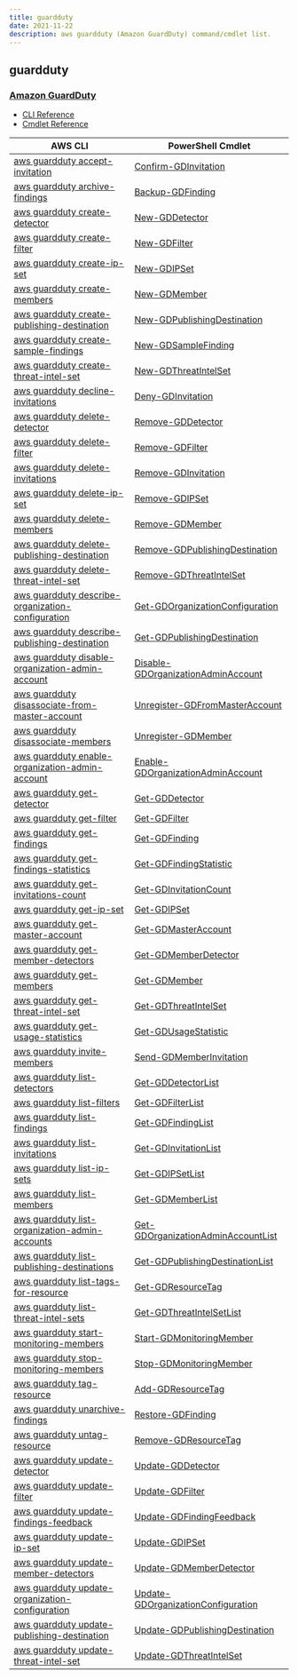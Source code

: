 ```yaml
---
title: guardduty
date: 2021-11-22
description: aws guardduty (Amazon Guard​Duty) command/cmdlet list.
---
```


## guardduty

### [Amazon Guard​Duty](https://aws.amazon.com/guardduty/)

* [CLI Reference](https://docs.aws.amazon.com/cli/latest/reference/guardduty/index.html)
* [Cmdlet Reference](https://docs.aws.amazon.com/powershell/latest/reference/items/Amazon_GuardDuty_cmdlets.html)

|AWS CLI|PowerShell Cmdlet|
|----|----|
|[aws guardduty accept-invitation](https://docs.aws.amazon.com/cli/latest/reference/guardduty/accept-invitation.html)|[Confirm-GDInvitation](https://docs.aws.amazon.com/powershell/latest/reference/items/Confirm-GDInvitation.html)|
|[aws guardduty archive-findings](https://docs.aws.amazon.com/cli/latest/reference/guardduty/archive-findings.html)|[Backup-GDFinding](https://docs.aws.amazon.com/powershell/latest/reference/items/Backup-GDFinding.html)|
|[aws guardduty create-detector](https://docs.aws.amazon.com/cli/latest/reference/guardduty/create-detector.html)|[New-GDDetector](https://docs.aws.amazon.com/powershell/latest/reference/items/New-GDDetector.html)|
|[aws guardduty create-filter](https://docs.aws.amazon.com/cli/latest/reference/guardduty/create-filter.html)|[New-GDFilter](https://docs.aws.amazon.com/powershell/latest/reference/items/New-GDFilter.html)|
|[aws guardduty create-ip-set](https://docs.aws.amazon.com/cli/latest/reference/guardduty/create-ip-set.html)|[New-GDIPSet](https://docs.aws.amazon.com/powershell/latest/reference/items/New-GDIPSet.html)|
|[aws guardduty create-members](https://docs.aws.amazon.com/cli/latest/reference/guardduty/create-members.html)|[New-GDMember](https://docs.aws.amazon.com/powershell/latest/reference/items/New-GDMember.html)|
|[aws guardduty create-publishing-destination](https://docs.aws.amazon.com/cli/latest/reference/guardduty/create-publishing-destination.html)|[New-GDPublishingDestination](https://docs.aws.amazon.com/powershell/latest/reference/items/New-GDPublishingDestination.html)|
|[aws guardduty create-sample-findings](https://docs.aws.amazon.com/cli/latest/reference/guardduty/create-sample-findings.html)|[New-GDSampleFinding](https://docs.aws.amazon.com/powershell/latest/reference/items/New-GDSampleFinding.html)|
|[aws guardduty create-threat-intel-set](https://docs.aws.amazon.com/cli/latest/reference/guardduty/create-threat-intel-set.html)|[New-GDThreatIntelSet](https://docs.aws.amazon.com/powershell/latest/reference/items/New-GDThreatIntelSet.html)|
|[aws guardduty decline-invitations](https://docs.aws.amazon.com/cli/latest/reference/guardduty/decline-invitations.html)|[Deny-GDInvitation](https://docs.aws.amazon.com/powershell/latest/reference/items/Deny-GDInvitation.html)|
|[aws guardduty delete-detector](https://docs.aws.amazon.com/cli/latest/reference/guardduty/delete-detector.html)|[Remove-GDDetector](https://docs.aws.amazon.com/powershell/latest/reference/items/Remove-GDDetector.html)|
|[aws guardduty delete-filter](https://docs.aws.amazon.com/cli/latest/reference/guardduty/delete-filter.html)|[Remove-GDFilter](https://docs.aws.amazon.com/powershell/latest/reference/items/Remove-GDFilter.html)|
|[aws guardduty delete-invitations](https://docs.aws.amazon.com/cli/latest/reference/guardduty/delete-invitations.html)|[Remove-GDInvitation](https://docs.aws.amazon.com/powershell/latest/reference/items/Remove-GDInvitation.html)|
|[aws guardduty delete-ip-set](https://docs.aws.amazon.com/cli/latest/reference/guardduty/delete-ip-set.html)|[Remove-GDIPSet](https://docs.aws.amazon.com/powershell/latest/reference/items/Remove-GDIPSet.html)|
|[aws guardduty delete-members](https://docs.aws.amazon.com/cli/latest/reference/guardduty/delete-members.html)|[Remove-GDMember](https://docs.aws.amazon.com/powershell/latest/reference/items/Remove-GDMember.html)|
|[aws guardduty delete-publishing-destination](https://docs.aws.amazon.com/cli/latest/reference/guardduty/delete-publishing-destination.html)|[Remove-GDPublishingDestination](https://docs.aws.amazon.com/powershell/latest/reference/items/Remove-GDPublishingDestination.html)|
|[aws guardduty delete-threat-intel-set](https://docs.aws.amazon.com/cli/latest/reference/guardduty/delete-threat-intel-set.html)|[Remove-GDThreatIntelSet](https://docs.aws.amazon.com/powershell/latest/reference/items/Remove-GDThreatIntelSet.html)|
|[aws guardduty describe-organization-configuration](https://docs.aws.amazon.com/cli/latest/reference/guardduty/describe-organization-configuration.html)|[Get-GDOrganizationConfiguration](https://docs.aws.amazon.com/powershell/latest/reference/items/Get-GDOrganizationConfiguration.html)|
|[aws guardduty describe-publishing-destination](https://docs.aws.amazon.com/cli/latest/reference/guardduty/describe-publishing-destination.html)|[Get-GDPublishingDestination](https://docs.aws.amazon.com/powershell/latest/reference/items/Get-GDPublishingDestination.html)|
|[aws guardduty disable-organization-admin-account](https://docs.aws.amazon.com/cli/latest/reference/guardduty/disable-organization-admin-account.html)|[Disable-GDOrganizationAdminAccount](https://docs.aws.amazon.com/powershell/latest/reference/items/Disable-GDOrganizationAdminAccount.html)|
|[aws guardduty disassociate-from-master-account](https://docs.aws.amazon.com/cli/latest/reference/guardduty/disassociate-from-master-account.html)|[Unregister-GDFromMasterAccount](https://docs.aws.amazon.com/powershell/latest/reference/items/Unregister-GDFromMasterAccount.html)|
|[aws guardduty disassociate-members](https://docs.aws.amazon.com/cli/latest/reference/guardduty/disassociate-members.html)|[Unregister-GDMember](https://docs.aws.amazon.com/powershell/latest/reference/items/Unregister-GDMember.html)|
|[aws guardduty enable-organization-admin-account](https://docs.aws.amazon.com/cli/latest/reference/guardduty/enable-organization-admin-account.html)|[Enable-GDOrganizationAdminAccount](https://docs.aws.amazon.com/powershell/latest/reference/items/Enable-GDOrganizationAdminAccount.html)|
|[aws guardduty get-detector](https://docs.aws.amazon.com/cli/latest/reference/guardduty/get-detector.html)|[Get-GDDetector](https://docs.aws.amazon.com/powershell/latest/reference/items/Get-GDDetector.html)|
|[aws guardduty get-filter](https://docs.aws.amazon.com/cli/latest/reference/guardduty/get-filter.html)|[Get-GDFilter](https://docs.aws.amazon.com/powershell/latest/reference/items/Get-GDFilter.html)|
|[aws guardduty get-findings](https://docs.aws.amazon.com/cli/latest/reference/guardduty/get-findings.html)|[Get-GDFinding](https://docs.aws.amazon.com/powershell/latest/reference/items/Get-GDFinding.html)|
|[aws guardduty get-findings-statistics](https://docs.aws.amazon.com/cli/latest/reference/guardduty/get-findings-statistics.html)|[Get-GDFindingStatistic](https://docs.aws.amazon.com/powershell/latest/reference/items/Get-GDFindingStatistic.html)|
|[aws guardduty get-invitations-count](https://docs.aws.amazon.com/cli/latest/reference/guardduty/get-invitations-count.html)|[Get-GDInvitationCount](https://docs.aws.amazon.com/powershell/latest/reference/items/Get-GDInvitationCount.html)|
|[aws guardduty get-ip-set](https://docs.aws.amazon.com/cli/latest/reference/guardduty/get-ip-set.html)|[Get-GDIPSet](https://docs.aws.amazon.com/powershell/latest/reference/items/Get-GDIPSet.html)|
|[aws guardduty get-master-account](https://docs.aws.amazon.com/cli/latest/reference/guardduty/get-master-account.html)|[Get-GDMasterAccount](https://docs.aws.amazon.com/powershell/latest/reference/items/Get-GDMasterAccount.html)|
|[aws guardduty get-member-detectors](https://docs.aws.amazon.com/cli/latest/reference/guardduty/get-member-detectors.html)|[Get-GDMemberDetector](https://docs.aws.amazon.com/powershell/latest/reference/items/Get-GDMemberDetector.html)|
|[aws guardduty get-members](https://docs.aws.amazon.com/cli/latest/reference/guardduty/get-members.html)|[Get-GDMember](https://docs.aws.amazon.com/powershell/latest/reference/items/Get-GDMember.html)|
|[aws guardduty get-threat-intel-set](https://docs.aws.amazon.com/cli/latest/reference/guardduty/get-threat-intel-set.html)|[Get-GDThreatIntelSet](https://docs.aws.amazon.com/powershell/latest/reference/items/Get-GDThreatIntelSet.html)|
|[aws guardduty get-usage-statistics](https://docs.aws.amazon.com/cli/latest/reference/guardduty/get-usage-statistics.html)|[Get-GDUsageStatistic](https://docs.aws.amazon.com/powershell/latest/reference/items/Get-GDUsageStatistic.html)|
|[aws guardduty invite-members](https://docs.aws.amazon.com/cli/latest/reference/guardduty/invite-members.html)|[Send-GDMemberInvitation](https://docs.aws.amazon.com/powershell/latest/reference/items/Send-GDMemberInvitation.html)|
|[aws guardduty list-detectors](https://docs.aws.amazon.com/cli/latest/reference/guardduty/list-detectors.html)|[Get-GDDetectorList](https://docs.aws.amazon.com/powershell/latest/reference/items/Get-GDDetectorList.html)|
|[aws guardduty list-filters](https://docs.aws.amazon.com/cli/latest/reference/guardduty/list-filters.html)|[Get-GDFilterList](https://docs.aws.amazon.com/powershell/latest/reference/items/Get-GDFilterList.html)|
|[aws guardduty list-findings](https://docs.aws.amazon.com/cli/latest/reference/guardduty/list-findings.html)|[Get-GDFindingList](https://docs.aws.amazon.com/powershell/latest/reference/items/Get-GDFindingList.html)|
|[aws guardduty list-invitations](https://docs.aws.amazon.com/cli/latest/reference/guardduty/list-invitations.html)|[Get-GDInvitationList](https://docs.aws.amazon.com/powershell/latest/reference/items/Get-GDInvitationList.html)|
|[aws guardduty list-ip-sets](https://docs.aws.amazon.com/cli/latest/reference/guardduty/list-ip-sets.html)|[Get-GDIPSetList](https://docs.aws.amazon.com/powershell/latest/reference/items/Get-GDIPSetList.html)|
|[aws guardduty list-members](https://docs.aws.amazon.com/cli/latest/reference/guardduty/list-members.html)|[Get-GDMemberList](https://docs.aws.amazon.com/powershell/latest/reference/items/Get-GDMemberList.html)|
|[aws guardduty list-organization-admin-accounts](https://docs.aws.amazon.com/cli/latest/reference/guardduty/list-organization-admin-accounts.html)|[Get-GDOrganizationAdminAccountList](https://docs.aws.amazon.com/powershell/latest/reference/items/Get-GDOrganizationAdminAccountList.html)|
|[aws guardduty list-publishing-destinations](https://docs.aws.amazon.com/cli/latest/reference/guardduty/list-publishing-destinations.html)|[Get-GDPublishingDestinationList](https://docs.aws.amazon.com/powershell/latest/reference/items/Get-GDPublishingDestinationList.html)|
|[aws guardduty list-tags-for-resource](https://docs.aws.amazon.com/cli/latest/reference/guardduty/list-tags-for-resource.html)|[Get-GDResourceTag](https://docs.aws.amazon.com/powershell/latest/reference/items/Get-GDResourceTag.html)|
|[aws guardduty list-threat-intel-sets](https://docs.aws.amazon.com/cli/latest/reference/guardduty/list-threat-intel-sets.html)|[Get-GDThreatIntelSetList](https://docs.aws.amazon.com/powershell/latest/reference/items/Get-GDThreatIntelSetList.html)|
|[aws guardduty start-monitoring-members](https://docs.aws.amazon.com/cli/latest/reference/guardduty/start-monitoring-members.html)|[Start-GDMonitoringMember](https://docs.aws.amazon.com/powershell/latest/reference/items/Start-GDMonitoringMember.html)|
|[aws guardduty stop-monitoring-members](https://docs.aws.amazon.com/cli/latest/reference/guardduty/stop-monitoring-members.html)|[Stop-GDMonitoringMember](https://docs.aws.amazon.com/powershell/latest/reference/items/Stop-GDMonitoringMember.html)|
|[aws guardduty tag-resource](https://docs.aws.amazon.com/cli/latest/reference/guardduty/tag-resource.html)|[Add-GDResourceTag](https://docs.aws.amazon.com/powershell/latest/reference/items/Add-GDResourceTag.html)|
|[aws guardduty unarchive-findings](https://docs.aws.amazon.com/cli/latest/reference/guardduty/unarchive-findings.html)|[Restore-GDFinding](https://docs.aws.amazon.com/powershell/latest/reference/items/Restore-GDFinding.html)|
|[aws guardduty untag-resource](https://docs.aws.amazon.com/cli/latest/reference/guardduty/untag-resource.html)|[Remove-GDResourceTag](https://docs.aws.amazon.com/powershell/latest/reference/items/Remove-GDResourceTag.html)|
|[aws guardduty update-detector](https://docs.aws.amazon.com/cli/latest/reference/guardduty/update-detector.html)|[Update-GDDetector](https://docs.aws.amazon.com/powershell/latest/reference/items/Update-GDDetector.html)|
|[aws guardduty update-filter](https://docs.aws.amazon.com/cli/latest/reference/guardduty/update-filter.html)|[Update-GDFilter](https://docs.aws.amazon.com/powershell/latest/reference/items/Update-GDFilter.html)|
|[aws guardduty update-findings-feedback](https://docs.aws.amazon.com/cli/latest/reference/guardduty/update-findings-feedback.html)|[Update-GDFindingFeedback](https://docs.aws.amazon.com/powershell/latest/reference/items/Update-GDFindingFeedback.html)|
|[aws guardduty update-ip-set](https://docs.aws.amazon.com/cli/latest/reference/guardduty/update-ip-set.html)|[Update-GDIPSet](https://docs.aws.amazon.com/powershell/latest/reference/items/Update-GDIPSet.html)|
|[aws guardduty update-member-detectors](https://docs.aws.amazon.com/cli/latest/reference/guardduty/update-member-detectors.html)|[Update-GDMemberDetector](https://docs.aws.amazon.com/powershell/latest/reference/items/Update-GDMemberDetector.html)|
|[aws guardduty update-organization-configuration](https://docs.aws.amazon.com/cli/latest/reference/guardduty/update-organization-configuration.html)|[Update-GDOrganizationConfiguration](https://docs.aws.amazon.com/powershell/latest/reference/items/Update-GDOrganizationConfiguration.html)|
|[aws guardduty update-publishing-destination](https://docs.aws.amazon.com/cli/latest/reference/guardduty/update-publishing-destination.html)|[Update-GDPublishingDestination](https://docs.aws.amazon.com/powershell/latest/reference/items/Update-GDPublishingDestination.html)|
|[aws guardduty update-threat-intel-set](https://docs.aws.amazon.com/cli/latest/reference/guardduty/update-threat-intel-set.html)|[Update-GDThreatIntelSet](https://docs.aws.amazon.com/powershell/latest/reference/items/Update-GDThreatIntelSet.html)|

